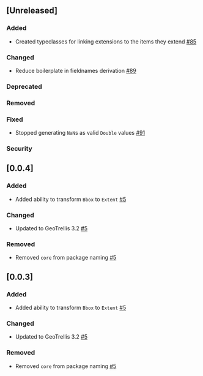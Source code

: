 ## [Unreleased]

### Added

- Created typeclasses for linking extensions to the items they extend [#85](https://github.com/azavea/stac4s/pull/85)

### Changed

- Reduce boilerplate in fieldnames derivation [#89](https://github.com/azavea/stac4s/issues/89)

### Deprecated

### Removed

### Fixed

- Stopped generating `NaN`s as valid `Double` values [#91](https://github.com/azavea/stac4s/pull/91)

### Security

## [0.0.4]

### Added
- Added ability to transform `Bbox` to `Extent` [\#5](https://github.com/azavea/stac4s/pull/5)

### Changed
- Updated to GeoTrellis 3.2 [\#5](https://github.com/azavea/stac4s/pull/5)

### Removed
- Removed `core` from package naming [\#5](https://github.com/azavea/stac4s/pull/5)

## [0.0.3]

### Added
- Added ability to transform `Bbox` to `Extent` [\#5](https://github.com/azavea/stac4s/pull/5)

### Changed
- Updated to GeoTrellis 3.2 [\#5](https://github.com/azavea/stac4s/pull/5)

### Removed
- Removed `core` from package naming [\#5](https://github.com/azavea/stac4s/pull/5)
